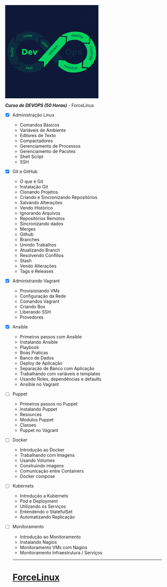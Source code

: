 <img align="center" src="images/devops.png" width="300 ">

***Curso de DEVOPS (50 Horas)*** - ForceLinux

- [x] Administração Linux
    * Comandos Básicos
    * Variáveis de Ambiente
    * Editores de Texto
    * Compactadores
    * Gerenciamento de Processos
    * Gerenciamento de Pacotes
    * Shell Script
    * SSH 
- [x] Git e GitHub
    * O que é Git
    * Instalação Git
    * Clonando Projetos
    * Criando e Sincronizando Repositórios
    * Salvando Alterações
    * Vendo Histórico
    * Ignorando Arquivos
    * Repositórios Remotos
    * Sincronizando dados
    * Merges
    * Github
    * Branches
    * Unindo Trabalhos
    * Atualizando Branch
    * Resolvendo Conflitos
    * Stash
    * Vendo Alterações
    * Tags e Releases
- [x] Administrando Vagrant
    * Provisionando VMs
    * Configuração da Rede
    * Comandos Vagrant
    * Criando Box
    * Liberando SSH
    * Provedores
- [x] Ansible
    * Primeiros passos com Ansible
    * Instalando Ansible
    * Playbook
    * Boas Praticas
    * Banco de Dados
    * Deploy de Aplicação
    * Separação de Banco com Aplicação
    * Trabalhando com variáveis e templates
    * Usando Roles, dependências e defaults
    * Ansible no Vagrant
- [ ] Puppet
    * Primeiros passos no Puppet
    * Instalando Puppet
    * Resources
    * Modulos Puppet
    * Classes
    * Puppet no Vagrant
- [ ] Docker
    * Introdução ao Docker
    * Trabalhando com Imagens
    * Usando Volumes
    * Construindo imagens
    * Comunicação entre Containers
    * Docker compose
- [ ] Kubernets
    * Introdução a Kubernets
    * Pod e Deployment
    * Utilizando os Serviços
    * Entendendo o StatefulSet
    * Automatizando Replicação
- [ ] Monitoramento
    * Introdução ao Monitoramento
    * Instalando Nagios
    * Monitoramento VMs com Nagios
    * Monitoramento Infraestrutura / Serviços

    ---

    # [ForceLinux](https://www.linuxforce.com.br/curso-linux/curso-devops-ao-vivo-50-horas/)
